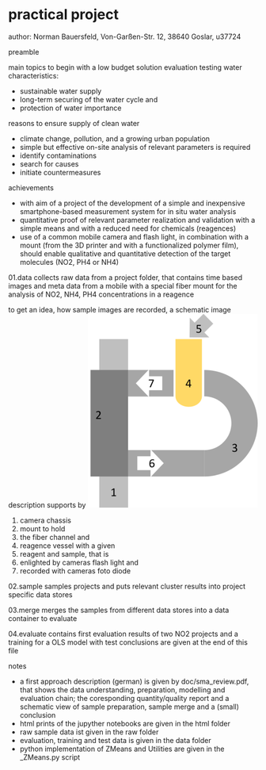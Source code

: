 # practical project

author: Norman Bauersfeld, Von-Garßen-Str. 12, 38640 Goslar, u37724

preamble

main topics to begin with a low budget solution evaluation testing water characteristics:

- sustainable water supply
- long-term securing of the water cycle and
- protection of water importance

reasons to ensure supply of clean water

- climate change, pollution, and a growing urban population
- simple but effective on-site analysis of relevant parameters is required
- identify contaminations
- search for causes
- initiate countermeasures

achievements

- with aim of a project of the development of a simple and inexpensive smartphone-based measurement system for in situ water analysis
- quantitative proof of relevant parameter realization and validation with a simple means and with a reduced need for chemicals (reagences)
- use of a common mobile camera and flash light, in combination with a mount (from the 3D printer and with a functionalized polymer film), should enable qualitative and quantitative detection of the target molecules (NO2, PH4 or NH4)

01.data
collects raw data from a project folder, that contains time based images and meta data from a mobile
with a special fiber mount for the analysis of NO2, NH4, PH4 concentrations in a reagence

to get an idea, how sample images are recorded, a schematic image description supports by
![](doc/media/aperture.png)

1) camera chassis
2) mount to hold
3) the fiber channel and
4) reagence vessel with a given
5) reagent and sample, that is
6) enlighted by cameras flash light and
7) recorded with cameras foto diode

02.sample
samples projects and puts relevant cluster results into project specific data stores

03.merge
merges the samples from different data stores into a data container to evaluate

04.evaluate
contains first evaluation results of two NO2 projects and a training for a OLS model with test
conclusions are given at the end of this file

notes

- a first approach description (german) is given by doc/sma_review.pdf,
  that shows the data understanding, preparation, modelling and evaluation chain;
  the coresponding quantity/quality report and a schematic view of sample preparation,
  sample merge and a (small) conclusion
- html prints of the jupyther notebooks are given in the html folder
- raw sample data ist given in the raw folder
- evaluation, training and test data is given in the data folder
- python implementation of ZMeans and Utilities are given in the _ZMeans.py script
